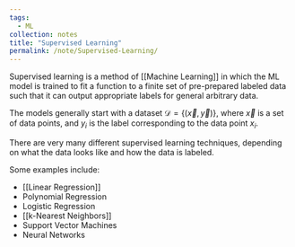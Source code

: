 ```yaml
---
tags:
  - ML
collection: notes
title: "Supervised Learning"
permalink: /note/Supervised-Learning/
---
```

Supervised learning is a method of [[Machine Learning]] in which the ML model is trained to fit a function to a finite set of pre-prepared labeled data such that it can output appropriate labels for general arbitrary data.

The models generally start with a dataset $\mathcal{D} = \{(\vec{x}, \vec{y})\}$, where $\vec{x}$ is a set of data points, and $y_i$ is the label corresponding to the data point $x_i$.

There are very many different supervised learning techniques, depending on what the data looks like and how the data is labeled.

Some examples include:
- [[Linear Regression]]
- Polynomial Regression
- Logistic Regression
- [[k-Nearest Neighbors]]
- Support Vector Machines
- Neural Networks